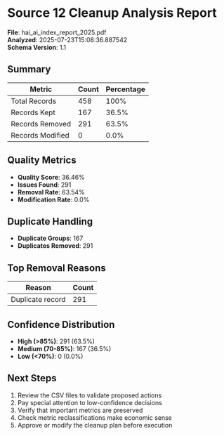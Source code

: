 # Source 12 Cleanup Analysis Report

**File**: hai_ai_index_report_2025.pdf  
**Analyzed**: 2025-07-23T15:08:36.887542  
**Schema Version**: 1.1

## Summary

| Metric | Count | Percentage |
|--------|-------|------------|
| Total Records | 458 | 100% |
| Records Kept | 167 | 36.5% |
| Records Removed | 291 | 63.5% |
| Records Modified | 0 | 0.0% |

## Quality Metrics

- **Quality Score**: 36.46%
- **Issues Found**: 291
- **Removal Rate**: 63.54%
- **Modification Rate**: 0.0%

## Duplicate Handling

- **Duplicate Groups**: 167
- **Duplicates Removed**: 291

## Top Removal Reasons

| Reason | Count |
|--------|-------|
| Duplicate record | 291 |

## Confidence Distribution

- **High (>85%)**: 291 (63.5%)
- **Medium (70-85%)**: 167 (36.5%)
- **Low (<70%)**: 0 (0.0%)

## Next Steps

1. Review the CSV files to validate proposed actions
2. Pay special attention to low-confidence decisions
3. Verify that important metrics are preserved
4. Check metric reclassifications make economic sense
5. Approve or modify the cleanup plan before execution
